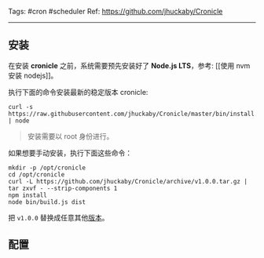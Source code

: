 Tags: #cron #scheduler
Ref: https://github.com/jhuckaby/Cronicle

---

## 安装

在安装 **cronicle** 之前，系统需要预先安装好了 **Node.js LTS**，参考: [[使用 nvm 安装 nodejs]]。

执行下面的命令安装最新的稳定版本 cronicle:

```shell
curl -s https://raw.githubusercontent.com/jhuckaby/Cronicle/master/bin/install.js | node
```

>安装需要以 root 身份进行。

如果想要手动安装，执行下面这些命令：

```shell
mkdir -p /opt/cronicle
cd /opt/cronicle
curl -L https://github.com/jhuckaby/Cronicle/archive/v1.0.0.tar.gz | tar zxvf - --strip-components 1
npm install
node bin/build.js dist
```

把 `v1.0.0` 替换成任意其他[版本](https://github.com/jhuckaby/Cronicle/releases)。

## 配置

